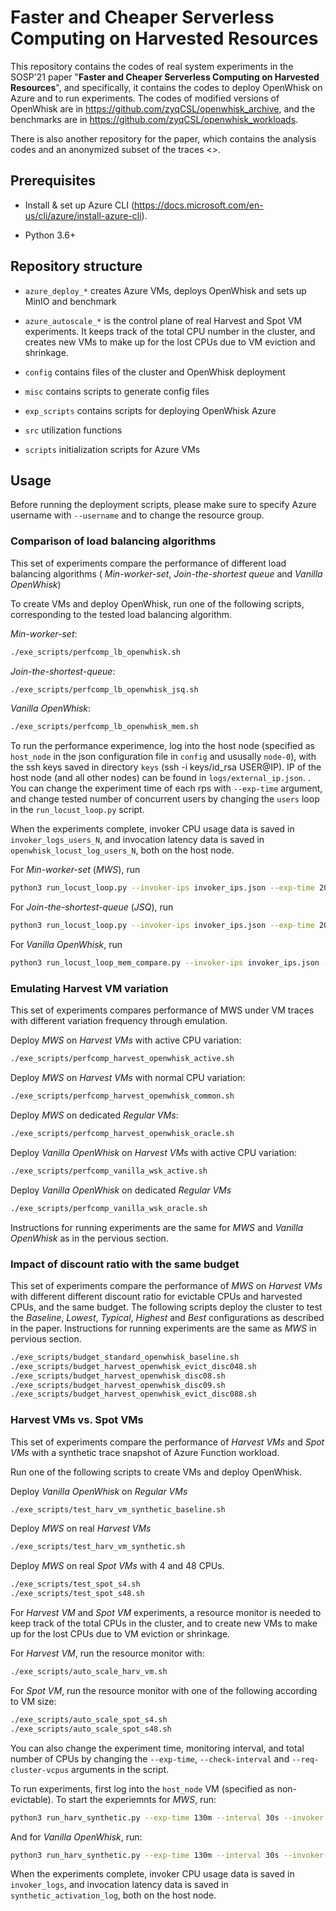 # Faster and Cheaper Serverless Computing on Harvested Resources

This repository contains the codes of real system experiments in the SOSP'21 paper "<strong>Faster and Cheaper Serverless Computing on Harvested Resources</strong>", and specifically, it contains the codes to deploy OpenWhisk on Azure and to run experiments. The codes of modified versions of OpenWhisk are in <https://github.com/zyqCSL/openwhisk_archive>, and the benchmarks are in <https://github.com/zyqCSL/openwhisk_workloads>.

There is also another repository for the paper, which contains the analysis codes and an anonymized subset of the traces <>.

## Prerequisites

- Install & set up Azure CLI (<https://docs.microsoft.com/en-us/cli/azure/install-azure-cli>).

- Python 3.6+

## Repository structure

- `azure_deploy_*` creates Azure VMs, deploys OpenWhisk and sets up MinIO and benchmark

- `azure_autoscale_*` is the control plane of real Harvest and Spot VM experiments. It keeps track of the total CPU number in the cluster, and creates new VMs to make up for the lost CPUs due to VM eviction and shrinkage.

- `config` contains files of the cluster and OpenWhisk deployment

- `misc` contains scripts to generate config files

- `exp_scripts` contains scripts for deploying OpenWhisk Azure

- `src` utilization functions

- `scripts` initialization scripts for Azure VMs

## Usage

Before running the deployment scripts, please make sure to specify Azure username with `--username` and to change the resource group.

### Comparison of load balancing algorithms

This set of experiments compare the performance of different load balancing algorithms ( *Min-worker-set*, *Join-the-shortest queue* and *Vanilla OpenWhisk*)

To create VMs and deploy OpenWhisk, run one of the following scripts, corresponding to the tested load balancing algorithm.

*Min-worker-set*:

```bash
./exe_scripts/perfcomp_lb_openwhisk.sh
```

*Join-the-shortest-queue*:

```bash
./exe_scripts/perfcomp_lb_openwhisk_jsq.sh           
```

*Vanilla OpenWhisk*:

```bash
./exe_scripts/perfcomp_lb_openwhisk_mem.sh
```

To run the performance experimence, log into the host node (specified as `host_node` in the json configuration file in `config` and ususally `node-0`), with the ssh keys saved in directory `keys` (ssh -i keys/id_rsa USER@IP). IP of the host node (and all other nodes) can be found in `logs/external_ip.json`. . You can change the experiment time of each rps with `--exp-time` argument, and change tested number of concurrent users by changing the `users` loop in the `run_locust_loop.py` script.

When the experiments complete, invoker CPU usage data is saved in `invoker_logs_users_N`, and invocation latency data is saved in `openwhisk_locust_log_users_N`, both on the host node.

For *Min-worker-set* (*MWS*), run

```bash
python3 run_locust_loop.py --invoker-ips invoker_ips.json --exp-time 20m
```

For *Join-the-shortest-queue* (*JSQ*), run

```bash
python3 run_locust_loop.py --invoker-ips invoker_ips.json --exp-time 20m --openwhisk-version openwhisk-harv-vm-cgroup-azure-distributed-jsq
```

For *Vanilla OpenWhisk*, run

```bash
python3 run_locust_loop_mem_compare.py --invoker-ips invoker_ips.json --exp-time 20m --use-server-cgroup
```

### Emulating Harvest VM variation

This set of experiments compares performance of MWS under VM traces with different variation frequency through emulation.

Deploy *MWS* on *Harvest VMs* with active CPU variation:

```bash
./exe_scripts/perfcomp_harvest_openwhisk_active.sh
```

Deploy *MWS* on *Harvest VMs* with normal CPU variation:

```bash
./exe_scripts/perfcomp_harvest_openwhisk_common.sh
```

Deploy *MWS* on dedicated *Regular VMs*:

```bash
./exe_scripts/perfcomp_harvest_openwhisk_oracle.sh
```

Deploy *Vanilla OpenWhisk* on *Harvest VMs* with active CPU variation:

```bash
./exe_scripts/perfcomp_vanilla_wsk_active.sh
```

Deploy *Vanilla OpenWhisk* on dedicated *Regular VMs*

```bash
./exe_scripts/perfcomp_vanilla_wsk_oracle.sh
```

Instructions for running experiments are the same for *MWS* and *Vanilla OpenWhisk* as in the pervious section.

### Impact of discount ratio with the same budget

This set of experiments compare the performance of *MWS* on *Harvest VMs* with different different discount ratio for evictable CPUs and harvested CPUs, and the same budget. The following scripts deploy the cluster to test the *Baseline*, *Lowest*, *Typical*, *Highest* and *Best* configurations as described in the paper. Instructions for running experiments are the same as *MWS* in pervious section.

```bash
./exe_scripts/budget_standard_openwhisk_baseline.sh
./exe_scripts/budget_harvest_openwhisk_evict_disc048.sh
./exe_scripts/budget_harvest_openwhisk_disc08.sh
./exe_scripts/budget_harvest_openwhisk_disc09.sh
./exe_scripts/budget_harvest_openwhisk_evict_disc088.sh
```

### Harvest VMs vs. Spot VMs

This set of experiments compare the performance of *Harvest VMs* and *Spot VMs* with a synthetic trace snapshot of Azure Function workload.

Run one of the following scripts to create VMs and deploy OpenWhisk.

Deploy *Vanilla OpenWhisk* on *Regular VMs*

```bash
./exe_scripts/test_harv_vm_synthetic_baseline.sh
```

Deploy *MWS* on real *Harvest VMs*

```bash
./exe_scripts/test_harv_vm_synthetic.sh
```

Deploy *MWS* on real *Spot VMs* with 4 and 48 CPUs.

```bash
./exe_scripts/test_spot_s4.sh
./exe_scripts/test_spot_s48.sh
```

For *Harvest VM* and *Spot VM* experiments, a resource monitor is needed to keep track of the total CPUs in the cluster, and to create new VMs to make up for the lost CPUs due to VM eviction or shrinkage.

For *Harvest VM*, run the resource monitor with:

```bash
./exe_scripts/auto_scale_harv_vm.sh
```

For *Spot VM*, run the resource monitor with one of the following according to VM size:

```bash
./exe_scripts/auto_scale_spot_s4.sh
./exe_scripts/auto_scale_spot_s48.sh
```

You can also change the experiment time, monitoring interval, and total number of CPUs by changing the `--exp-time`, `--check-interval` and `--req-cluster-vcpus` arguments in the script.

To run experiments, first log into the `host_node` VM (specified as non-evictable). To start the experiemnts for *MWS*, run:

```bash
python3 run_harv_synthetic.py --exp-time 130m --interval 30s --invoker-ips invoker_ips.json --func-trace func_trace_synthetic.json
```

And for *Vanilla OpenWhisk*, run:

```bash
python3 run_harv_synthetic.py --exp-time 130m --interval 30s --invoker-ips invoker_ips.json --func-trace func_trace_synthetic.json --openwhisk-version openwhisk-mem-compare
```

When the experiments complete, invoker CPU usage data is saved in `invoker_logs`, and invocation latency data is saved in `synthetic_activation_log`, both on the host node.

